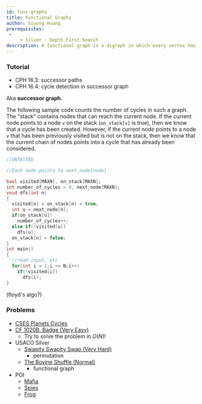 ```yaml
---
id: func-graphs
title: Functional Graphs
author: Siyong Huang
prerequisites: 
 - 
     - Silver - Depth First Search
description: A functional graph is a digraph in which every vertex has exactly one outgoing edge.
---
```


### Tutorial

 - CPH 16.3: successor paths
 - CPH 16.4: cycle detection in successor graph

Aka **successor graph**.

The following sample code counts the number of cycles in such a graph. The "stack" contains nodes that can reach the current node. If the current node points to a node `v` on the stack (`on_stack[v]` is true), then we know that a cycle has been created. However, if the current node points to a node `v` that has been previously visited but is not on the stack, then we know that the current chain of nodes points into a cycle that has already been considered.

```cpp
//UNTESTED

//Each node points to next_node[node]

bool visited[MAXN], on_stack[MAXN];
int number_of_cycles = 0, next_node[MAXN];
void dfs(int n)
{
  visited[n] = on_stack[n] = true;
  int u = next_node[n];
  if(on_stack[u])
    number_of_cycles++;
  else if(!visited[u])
    dfs(u);
  on_stack[n] = false;
}
int main()
{
  //read input, etc
  for(int i = 1;i <= N;i++)
    if(!visited[i])
      dfs(i);
}
```

(floyd's algo?)

### Problems

 - [CSES Planets Cycles](https://cses.fi/problemset/task/1751)
 - [CF 1020B. Badge (Very Easy)](https://codeforces.com/contest/1020/problem/B)
   - Try to solve the problem in $O(N)$!
 - USACO Silver
   - [Swapity Swapity Swap (Very Hard)](http://www.usaco.org/index.php?page=viewproblem2&cpid=1014)
     - permutation
   - [The Bovine Shuffle (Normal)](http://usaco.org/index.php?page=viewproblem2&cpid=764)
     - functional graph
 - POI
   - [Mafia](https://szkopul.edu.pl/problemset/problem/w3YAoAT3ej27YeiaNWjK57_G/site/?key=statement)
   - [Spies](https://szkopul.edu.pl/problemset/problem/r6tMTfvQFPAEfQioYMCQndQe/site/?key=statement)
   - [Frog](https://szkopul.edu.pl/problemset/problem/qDH9CkBHZKHY4vbKRBlXPrA7/site/?key=statement)